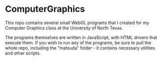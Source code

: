 # ComputerGraphics
This repo contains several small WebGL programs that I created for my Computer Graphics class at the University of North Texas.

The programs themselves are written in JavaScript, with HTML drivers that execute them. If you wish to run any of the programs, be sure to pull the whole repo, including the "matsuda" folder - it contains necessary utilities and other scripts.

